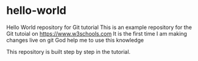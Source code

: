 # hello-world
Hello World repository for Git tutorial
This is an example repository for the Git tutoial on https://www.w3schools.com
It is the first time I am making changes live on git
God help me to use this knowledge

This repository is built step by step in the tutorial.
